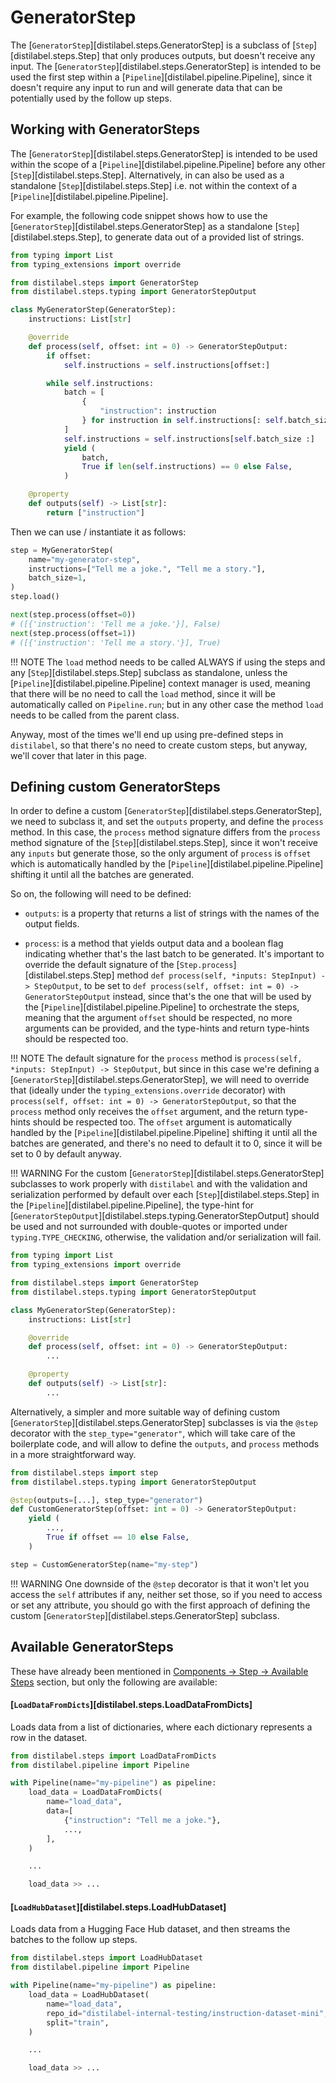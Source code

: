 # GeneratorStep

The [`GeneratorStep`][distilabel.steps.GeneratorStep] is a subclass of [`Step`][distilabel.steps.Step] that only produces outputs, but doesn't receive any input. The [`GeneratorStep`][distilabel.steps.GeneratorStep] is intended to be used the first step within a [`Pipeline`][distilabel.pipeline.Pipeline], since it doesn't require any input to run and will generate data that can be potentially used by the follow up steps.

## Working with GeneratorSteps

The [`GeneratorStep`][distilabel.steps.GeneratorStep] is intended to be used within the scope of a [`Pipeline`][distilabel.pipeline.Pipeline] before any other [`Step`][distilabel.steps.Step]. Alternatively, in can also be used as a standalone [`Step`][distilabel.steps.Step] i.e. not within the context of a [`Pipeline`][distilabel.pipeline.Pipeline].

For example, the following code snippet shows how to use the [`GeneratorStep`][distilabel.steps.GeneratorStep] as a standalone [`Step`][distilabel.steps.Step], to generate data out of a provided list of strings.

```python
from typing import List
from typing_extensions import override

from distilabel.steps import GeneratorStep
from distilabel.steps.typing import GeneratorStepOutput

class MyGeneratorStep(GeneratorStep):
    instructions: List[str]

    @override
    def process(self, offset: int = 0) -> GeneratorStepOutput:
        if offset:
            self.instructions = self.instructions[offset:]

        while self.instructions:
            batch = [
                {
                    "instruction": instruction
                } for instruction in self.instructions[: self.batch_size]
            ]
            self.instructions = self.instructions[self.batch_size :]
            yield (
                batch,
                True if len(self.instructions) == 0 else False,
            )

    @property
    def outputs(self) -> List[str]:
        return ["instruction"]
```

Then we can use / instantiate it as follows:

```python
step = MyGeneratorStep(
    name="my-generator-step",
    instructions=["Tell me a joke.", "Tell me a story."],
    batch_size=1,
)
step.load()

next(step.process(offset=0))
# ([{'instruction': 'Tell me a joke.'}], False)
next(step.process(offset=1))
# ([{'instruction': 'Tell me a story.'}], True)
```

!!! NOTE
    The `load` method needs to be called ALWAYS if using the steps and any [`Step`][distilabel.steps.Step] subclass as standalone, unless the [`Pipeline`][distilabel.pipeline.Pipeline] context manager is used, meaning that there will be no need to call the `load` method, since it will be automatically called on `Pipeline.run`; but in any other case the method `load` needs to be called from the parent class.

Anyway, most of the times we'll end up using pre-defined steps in `distilabel`, so that there's no need to create custom steps, but anyway, we'll cover that later in this page.

## Defining custom GeneratorSteps

In order to define a custom [`GeneratorStep`][distilabel.steps.GeneratorStep], we need to subclass it, and set the `outputs` property, and define the `process` method. In this case, the `process` method signature differs from the `process` method signature of the [`Step`][distilabel.steps.Step], since it won't receive any `inputs` but generate those, so the only argument of `process` is `offset` which is automatically handled by the [`Pipeline`][distilabel.pipeline.Pipeline] shifting it until all the batches are generated.

So on, the following will need to be defined:

- `outputs`: is a property that returns a list of strings with the names of the output fields.

- `process`: is a method that yields output data and a boolean flag indicating whether that's the last batch to be generated. It's important to override the default signature of the [`Step.process`][distilabel.steps.Step] method `def process(self, *inputs: StepInput) -> StepOutput`, to be set to `def process(self, offset: int = 0) -> GeneratorStepOutput` instead, since that's the one that will be used by the [`Pipeline`][distilabel.pipeline.Pipeline] to orchestrate the steps, meaning that the argument `offset` should be respected, no more arguments can be provided, and the type-hints and return type-hints should be respected too.

!!! NOTE
    The default signature for the `process` method is `process(self, *inputs: StepInput) -> StepOutput`, but since in this case we're defining a [`GeneratorStep`][distilabel.steps.GeneratorStep], we will need to override that (ideally under the `typing_extensions.override` decorator) with `process(self, offset: int = 0) -> GeneratorStepOutput`, so that the `process` method only receives the `offset` argument, and the return type-hints should be respected too. The `offset` argument is automatically handled by the [`Pipeline`][distilabel.pipeline.Pipeline] shifting it until all the batches are generated, and there's no need to default it to 0, since it will be set to 0 by default anyway.

!!! WARNING
    For the custom [`GeneratorStep`][distilabel.steps.GeneratorStep] subclasses to work properly with `distilabel` and with the validation and serialization performed by default over each [`Step`][distilabel.steps.Step] in the [`Pipeline`][distilabel.pipeline.Pipeline], the type-hint for [`GeneratorStepOutput`][distilabel.steps.typing.GeneratorStepOutput] should be used and not surrounded with double-quotes or imported under `typing.TYPE_CHECKING`, otherwise, the validation and/or serialization will fail.

```python
from typing import List
from typing_extensions import override

from distilabel.steps import GeneratorStep
from distilabel.steps.typing import GeneratorStepOutput

class MyGeneratorStep(GeneratorStep):
    instructions: List[str]

    @override
    def process(self, offset: int = 0) -> GeneratorStepOutput:
        ...

    @property
    def outputs(self) -> List[str]:
        ...
```

Alternatively, a simpler and more suitable way of defining custom [`GeneratorStep`][distilabel.steps.GeneratorStep] subclasses is via the `@step` decorator with the `step_type="generator"`, which will take care of the boilerplate code, and will allow to define the `outputs`, and `process` methods in a more straightforward way.

```python
from distilabel.steps import step
from distilabel.steps.typing import GeneratorStepOutput

@step(outputs=[...], step_type="generator")
def CustomGeneratorStep(offset: int = 0) -> GeneratorStepOutput:
    yield (
        ...,
        True if offset == 10 else False,
    )

step = CustomGeneratorStep(name="my-step")
```

!!! WARNING
    One downside of the `@step` decorator is that it won't let you access the `self` attributes if any, neither set those, so if you need to access or set any attribute, you should go with the first approach of defining the custom [`GeneratorStep`][distilabel.steps.GeneratorStep] subclass.

## Available GeneratorSteps

These have already been mentioned in [Components -> Step -> Available Steps](/sections/components/step/step.md) section, but only the following are available:

#### [`LoadDataFromDicts`][distilabel.steps.LoadDataFromDicts]

Loads data from a list of dictionaries, where each dictionary represents a row in the dataset.

```python
from distilabel.steps import LoadDataFromDicts
from distilabel.pipeline import Pipeline

with Pipeline(name="my-pipeline") as pipeline:
    load_data = LoadDataFromDicts(
        name="load_data",
        data=[
            {"instruction": "Tell me a joke."},
            ...,
        ],
    )

    ...

    load_data >> ...
```

#### [`LoadHubDataset`][distilabel.steps.LoadHubDataset]

Loads data from a Hugging Face Hub dataset, and then streams the batches to the follow up steps.

```python
from distilabel.steps import LoadHubDataset
from distilabel.pipeline import Pipeline

with Pipeline(name="my-pipeline") as pipeline:
    load_data = LoadHubDataset(
        name="load_data",
        repo_id="distilabel-internal-testing/instruction-dataset-mini",
        split="train",
    )

    ...

    load_data >> ...
```
